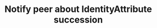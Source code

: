 ---
# !!! Warning: Do not edit this file; any changes must be replicated in Excel !!!
permalink: use-case-consumption-notify-peer-about-identityattribute-succession
published: false
title: "Notify peer about IdentityAttribute succession"
type: use-case
toc: true
sidebar:
  - title: "Integrate Enmeshed"
    nav: "docs_integrate"
properties:
  - id: RA18
  - component: Runtime
  - layer: Consumption
  - facade: AttributesFacade
  - function: notifyPeerAboutIdentityAttributeSuccession
  - description:
  - feature category: Cross-identity attribute sharing
  - tech category: Attributes
  - status:
  - documentation status:
  - comments:
  - actor: Identity
  - trigger:
  - precondition:
  - result:
  - priority:
  - complexity:
  - size:
  - created_at:
  - changed_at:
  - api_route_regex:
  - published:
  - link: use-case-consumption-notify-peer-about-identityattribute-succession
require:
required_by:
---